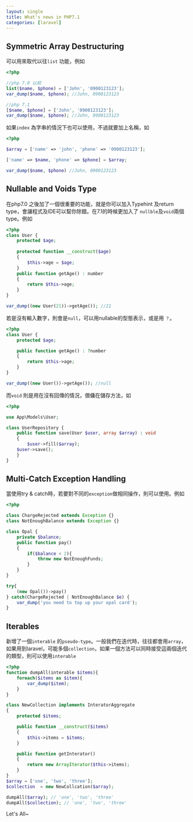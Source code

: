 ```yaml
---
layout: single
title: What's news in PHP7.1
categories: [laravel]
---
```

## Symmetric Array Destructuring

可以用來取代以往`list` 功能，例如

```php
<?php

//php 7.0 以前
list($name, $phone) = ['John', '0900123123'];
var_dump($name, $phone); //John, 0900123123

//php 7.1
[$name, $phone] = ['John', '0900123123'];
var_dump($name, $phone); //John, 0900123123
```

如果`index` 為字串的情況下也可以使用，不過就要加上名稱，如

```php
<?php

$array = ['name' => 'john', 'phone' => '0900123123'];

['name' => $name, 'phone' => $phone] = $array;

var_dump($name, $phone) //John, 0900123123
```

## Nullable and Voids Type

在php7.0 之後加了一個很重要的功能，就是你可以加入Typehint 及return type，會讓程式及IDE可以幫你除錯。在7.1的時候更加入了 `nullble`及`void`兩個 type。例如

```php
<?php
class User {
    protected $age;
    
    protected function __construct($age)
    {
        $this->age = $age;
    }
    public function getAge() : number
    {
        return $this->age;  
    }
}

var_dump((new User(21))->getAge()); //21
```

若是沒有輸入數字，則會是`null`，可以用nullable的型態表示，或是用 `？`。

```php
<?php
class User {
    protected $age;

    public function getAge() : ?number
    {
  	    return $this->age;  
    }
}

var_dump((new User())->getAge()); //null
```

而`void` 則是用在沒有回傳的情況，償傭在儲存方法，如

```php
<?php

use App\Models\User;

class UserRepository {
	public function save(User $user, array $array) : void
	{
		$user->fill($array);
    $user->save();
	}
}
```

## Multi-Catch Exception Handling

當使用try & catch時，若要對不同的`exception`做相同操作，則可以使用。例如

```php
<?php

class ChargeRejected extends Exception {}
class NotEnoughBalance extends Exception {}

class Opal {
    private $balance;
    public function pay()
    {
        if($balance < 2){
            throw new NotEnoughFunds;
        }
    }
}

try{
    (new Opal())->pay() 
} catch(ChargeRejected | NotEnoughBalance $e) {
    var_dump('you need to top up your opal card');
}
```

## Iterables

新增了一個`interable` 的`pseudo-type`。一般我們在迭代時，往往都會用`array`，如果用到laravel，可能多個`collection`，如果一個方法可以同時接受這兩個迭代的類型，則可以使用`interable`

```php
<?php
function dumpAll(interable $items){
    foreach($items as $item){
        var_dump($item);
    }
}

class NewCollection implements InteratorAggregate
{
    protected $items;

    public function __construct($items)
    {
        $this->items = $items;
    }

    public function getInterator()
    {
        return new ArrayIterator($this->items);
    }
}
$array = ['one', 'two', 'three'];
$collection  = new NewCollcation($array);

dumpAll($array); // 'one', 'two', 'three'
dumpAll($collection); // 'one', 'two', 'three'
```

Let's All~